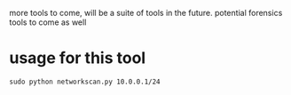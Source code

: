 more tools to come, will be a suite of tools in the future.
potential forensics tools to come as well
# usage for this tool
`` sudo python networkscan.py 10.0.0.1/24 ``

